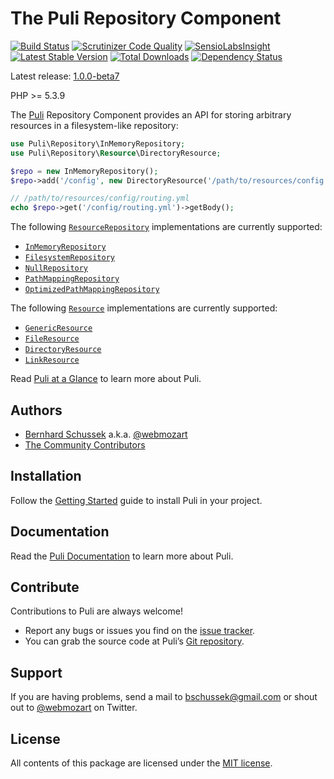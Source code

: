 The Puli Repository Component
=============================

[![Build Status](https://travis-ci.org/puli/repository.svg?branch=1.0)](https://travis-ci.org/puli/repository)
[![Scrutinizer Code Quality](https://scrutinizer-ci.com/g/puli/repository/badges/quality-score.png?b=1.0)](https://scrutinizer-ci.com/g/puli/repository/?branch=1.0)
[![SensioLabsInsight](https://insight.sensiolabs.com/projects/65d650d5-04a3-41e7-bca0-bb83cae90e47/mini.png)](https://insight.sensiolabs.com/projects/65d650d5-04a3-41e7-bca0-bb83cae90e47)
[![Latest Stable Version](https://poser.pugx.org/puli/repository/v/stable.svg)](https://packagist.org/packages/puli/repository)
[![Total Downloads](https://poser.pugx.org/puli/repository/downloads.svg)](https://packagist.org/packages/puli/repository)
[![Dependency Status](https://www.versioneye.com/php/puli:repository/1.0.0/badge.svg)](https://www.versioneye.com/php/puli:repository/1.0.0)

Latest release: [1.0.0-beta7](https://packagist.org/packages/puli/repository#1.0.0-beta7)

PHP >= 5.3.9

The [Puli] Repository Component provides an API for storing arbitrary resources
in a filesystem-like repository:

```php
use Puli\Repository\InMemoryRepository;
use Puli\Repository\Resource\DirectoryResource;

$repo = new InMemoryRepository();
$repo->add('/config', new DirectoryResource('/path/to/resources/config'));

// /path/to/resources/config/routing.yml
echo $repo->get('/config/routing.yml')->getBody();
```

The following [`ResourceRepository`] implementations are currently supported:

* [`InMemoryRepository`]
* [`FilesystemRepository`]
* [`NullRepository`]
* [`PathMappingRepository`]
* [`OptimizedPathMappingRepository`]

The following [`Resource`] implementations are currently supported:

* [`GenericResource`]
* [`FileResource`]
* [`DirectoryResource`]
* [`LinkResource`]

Read [Puli at a Glance] to learn more about Puli.

Authors
-------

* [Bernhard Schussek] a.k.a. [@webmozart]
* [The Community Contributors]

Installation
------------

Follow the [Getting Started] guide to install Puli in your project.

Documentation
-------------

Read the [Puli Documentation] to learn more about Puli.

Contribute
----------

Contributions to Puli are always welcome!

* Report any bugs or issues you find on the [issue tracker].
* You can grab the source code at Puli’s [Git repository].

Support
-------

If you are having problems, send a mail to bschussek@gmail.com or shout out to
[@webmozart] on Twitter.

License
-------

All contents of this package are licensed under the [MIT license].

[Puli]: http://puli.io
[Bernhard Schussek]: http://webmozarts.com
[The Community Contributors]: https://github.com/puli/repository/graphs/contributors
[Getting Started]: http://docs.puli.io/en/latest/getting-started.html
[Puli Documentation]: http://docs.puli.io/en/latest/index.html
[Puli at a Glance]: http://docs.puli.io/en/latest/at-a-glance.html
[issue tracker]: https://github.com/puli/issues/issues
[Git repository]: https://github.com/puli/repository
[@webmozart]: https://twitter.com/webmozart
[MIT license]: LICENSE
[`ResourceRepository`]: http://api.puli.io/latest/class-Puli.Repository.Api.ResourceRepository.html
[`InMemoryRepository`]: http://api.puli.io/latest/class-Puli.Repository.InMemoryRepository.html
[`FilesystemRepository`]: http://api.puli.io/latest/class-Puli.Repository.FilesystemRepository.html
[`NullRepository`]: http://api.puli.io/latest/class-Puli.Repository.NullRepository.html
[`PathMappingRepository`]: http://api.puli.io/latest/class-Puli.Repository.PathMappingRepository.html
[`OptimizedPathMappingRepository`]: http://api.puli.io/latest/class-Puli.Repository.OptimizedPathMappingRepository.html
[`Resource`]: http://api.puli.io/latest/class-Puli.Repository.Api.Resource.Resource.html
[`GenericResource`]: http://api.puli.io/latest/class-Puli.Repository.Resource.GenericResource.html
[`FileResource`]: http://api.puli.io/latest/class-Puli.Repository.Resource.FileResource.html
[`DirectoryResource`]: http://api.puli.io/latest/class-Puli.Repository.Resource.DirectoryResource.html
[`LinkResource`]: http://api.puli.io/latest/class-Puli.Repository.Resource.LinkResource.html
